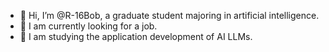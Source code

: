 - 👋 Hi, I’m @R-16Bob, a graduate student majoring in artificial intelligence.
- 👀 I am currently looking for a job.
- 🌱 I am studying the application development of AI LLMs.


<!--
- 💞️ I’m looking to collaborate on ...
- 📫 How to reach me ...
-->
<!---
R-16Bob/R-16Bob is a ✨ special ✨ repository because its `README.md` (this file) appears on your GitHub profile.
You can click the Preview link to take a look at your changes.
--->
